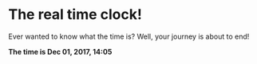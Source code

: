 # The real time clock!

Ever wanted to know what the time is? Well, your journey is about to end!

**The time is Dec 01, 2017, 14:05**